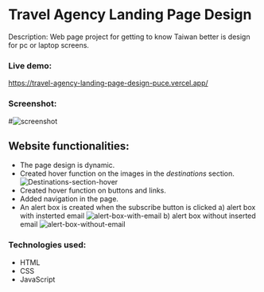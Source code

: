 # Travel Agency Landing Page Design
Description: Web page project for getting to know Taiwan better is design for pc or laptop screens.
### Live demo:
https://travel-agency-landing-page-design-puce.vercel.app/
### Screenshot:
#![screenshot](https://user-images.githubusercontent.com/87233307/222387365-cbd3a2d0-5a6e-4dbb-9d24-3f9d7528eddf.png)
## Website functionalities:
- The page design is dynamic.
- Created hover function on the images in the _destinations_ section.
![Destinations-section-hover](https://user-images.githubusercontent.com/87233307/222389767-6aea6a81-4312-4d9a-bd7d-09953bd5c2fb.png)
- Created hover function on buttons and links.
- Added navigation in the page.
- An alert box is created when the subscribe button is clicked
  a) alert box with insterted email
  ![alert-box-with-email](https://user-images.githubusercontent.com/87233307/222390643-85921268-0f66-4a93-9175-3196b2c8c7aa.png)
  b) alert box without inserted email
  ![alert-box-without-email](https://user-images.githubusercontent.com/87233307/222390788-60cf9122-368c-4ef6-8538-f9ac3db65e52.png)
### Technologies used:
- HTML
- CSS
- JavaScript
